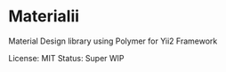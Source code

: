 # Materialii

Material Design library using Polymer for Yii2 Framework

License: MIT
Status: Super WIP
